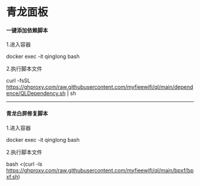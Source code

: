 # 青龙面板

#### 一键添加依赖脚本

1.进入容器

docker exec -it qinglong bash

2.执行脚本文件

curl -fsSL https://ghproxy.com/raw.githubusercontent.com/myfieewifi/ql/main/dependence/QLDependency.sh | sh

---

#### 青龙白屏修复脚本

1.进入容器

docker exec -it qinglong bash

2.执行脚本文件

bash <(curl -ls https://ghproxy.com/raw.githubusercontent.com/myfieewifi/ql/main/bpxf/bpxf.sh)
